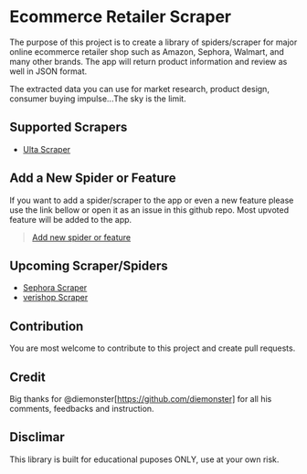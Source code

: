 # Ecommerce Retailer Scraper

The purpose of this project is to create a library of spiders/scraper for major online ecommerce retailer shop such as Amazon, Sephora, Walmart, and many other brands. The app will return product information and review as well in JSON format. 

The extracted data you can use for market research, product design, consumer buying impulse...The sky is the limit.


## Supported Scrapers


- [Ulta Scraper](https://www.ulta.com/)


## Add a New Spider or Feature


If you want to add a spider/scraper to the app or even a new feature please use the link bellow or open it as an issue in this github repo. Most upvoted feature will be added to the app.

> [Add new spider or feature](https://vote.hnmedia.io/)


## Upcoming Scraper/Spiders


- [Sephora Scraper](https://www.sephora.com/)
- [verishop Scraper](https://www.verishop.com/)


## Contribution


You are most welcome to contribute to this project and create pull requests.


## Credit


Big thanks for @diemonster[https://github.com/diemonster] for all his comments, feedbacks and instruction.


## Disclimar


This library is built for educational puposes ONLY, use at your own risk.

